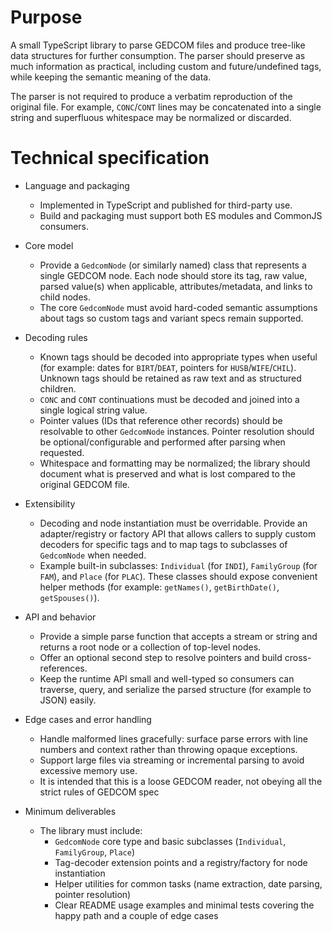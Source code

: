 # Purpose

A small TypeScript library to parse GEDCOM files and produce tree-like data structures for further consumption. The parser should preserve as much information as practical, including custom and future/undefined tags, while keeping the semantic meaning of the data.

The parser is not required to produce a verbatim reproduction of the original file. For example, `CONC`/`CONT` lines may be concatenated into a single string and superfluous whitespace may be normalized or discarded.

# Technical specification

- Language and packaging

  - Implemented in TypeScript and published for third-party use.
  - Build and packaging must support both ES modules and CommonJS consumers.

- Core model

  - Provide a `GedcomNode` (or similarly named) class that represents a single GEDCOM node. Each node should store its tag, raw value, parsed value(s) when applicable, attributes/metadata, and links to child nodes.
  - The core `GedcomNode` must avoid hard-coded semantic assumptions about tags so custom tags and variant specs remain supported.

- Decoding rules

  - Known tags should be decoded into appropriate types when useful (for example: dates for `BIRT`/`DEAT`, pointers for `HUSB`/`WIFE`/`CHIL`). Unknown tags should be retained as raw text and as structured children.
  - `CONC` and `CONT` continuations must be decoded and joined into a single logical string value.
  - Pointer values (IDs that reference other records) should be resolvable to other `GedcomNode` instances. Pointer resolution should be optional/configurable and performed after parsing when requested.
  - Whitespace and formatting may be normalized; the library should document what is preserved and what is lost compared to the original GEDCOM file.

- Extensibility

  - Decoding and node instantiation must be overridable. Provide an adapter/registry or factory API that allows callers to supply custom decoders for specific tags and to map tags to subclasses of `GedcomNode` when needed.
  - Example built-in subclasses: `Individual` (for `INDI`), `FamilyGroup` (for `FAM`), and `Place` (for `PLAC`). These classes should expose convenient helper methods (for example: `getNames()`, `getBirthDate()`, `getSpouses()`).

- API and behavior

  - Provide a simple parse function that accepts a stream or string and returns a root node or a collection of top-level nodes.
  - Offer an optional second step to resolve pointers and build cross-references.
  - Keep the runtime API small and well-typed so consumers can traverse, query, and serialize the parsed structure (for example to JSON) easily.

- Edge cases and error handling

  - Handle malformed lines gracefully: surface parse errors with line numbers and context rather than throwing opaque exceptions.
  - Support large files via streaming or incremental parsing to avoid excessive memory use.
  - It is intended that this is a loose GEDCOM reader, not obeying all the strict rules of GEDCOM spec

- Minimum deliverables
  - The library must include:
    - `GedcomNode` core type and basic subclasses (`Individual`, `FamilyGroup`, `Place`)
    - Tag-decoder extension points and a registry/factory for node instantiation
    - Helper utilities for common tasks (name extraction, date parsing, pointer resolution)
    - Clear README usage examples and minimal tests covering the happy path and a couple of edge cases
